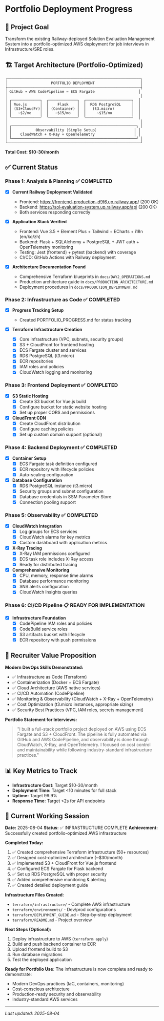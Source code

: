 # Portfolio Deployment Progress

## 🎯 Project Goal
Transform the existing Railway-deployed Solution Evaluation Management System into a portfolio-optimized AWS deployment for job interviews in Infrastructure/SRE roles.

## 🏗️ Target Architecture (Portfolio-Optimized)
```
┌─────────────────────────────────────────────────────────────┐
│                    PORTFOLIO DEPLOYMENT                     │
├─────────────────────────────────────────────────────────────┤
│ GitHub → AWS CodePipeline → ECS Fargate                    │
│                                                             │
│ ┌─────────────┐  ┌─────────────┐  ┌─────────────────────┐  │
│ │ Vue.js      │  │    Flask    │  │  RDS PostgreSQL     │  │
│ │ (S3+CloudFr)│  │ (Container) │  │   (t3.micro)        │  │
│ │   ~$2/mo    │  │   ~$15/mo   │  │     ~$15/mo         │  │
│ └─────────────┘  └─────────────┘  └─────────────────────┘  │
│                                                             │
│ ┌─────────────────────────────────────────────────────────┐ │
│ │           Observability (Simple Setup)                 │ │
│ │    CloudWatch + X-Ray + OpenTelemetry                  │ │
│ └─────────────────────────────────────────────────────────┘ │
└─────────────────────────────────────────────────────────────┘
```

**Total Cost: $10-30/month**

## ✅ Current Status

### Phase 1: Analysis & Planning ✅ COMPLETED
- [x] **Current Railway Deployment Validated**
  - Frontend: https://frontend-production-d9f6.up.railway.app/ (200 OK)
  - Backend: https://sol-evaluation-system.up.railway.app/api (200 OK)
  - Both services responding correctly
  
- [x] **Application Stack Verified**
  - Frontend: Vue 3.5 + Element Plus + Tailwind + ECharts + i18n (en/ko/zh)
  - Backend: Flask + SQLAlchemy + PostgreSQL + JWT auth + OpenTelemetry monitoring
  - Testing: Jest (frontend) + pytest (backend) with coverage
  - CI/CD: GitHub Actions with Railway deployment

- [x] **Architecture Documentation Found**
  - Comprehensive Terraform blueprints in `docs/DAY2_OPERATIONS.md`
  - Production architecture guide in `docs/PRODUCTION_ARCHITECTURE.md`
  - Deployment procedures in `docs/PRODUCTION_DEPLOYMENT.md`

### Phase 2: Infrastructure as Code ✅ COMPLETED
- [x] **Progress Tracking Setup**
  - Created PORTFOLIO_PROGRESS.md for status tracking
  
- [x] **Terraform Infrastructure Creation**
  - [x] Core infrastructure (VPC, subnets, security groups)
  - [x] S3 + CloudFront for frontend hosting
  - [x] ECS Fargate cluster and services
  - [x] RDS PostgreSQL (t3.micro)
  - [x] ECR repositories
  - [x] IAM roles and policies
  - [x] CloudWatch logging and monitoring

### Phase 3: Frontend Deployment ✅ COMPLETED
- [x] **S3 Static Hosting**
  - [x] Create S3 bucket for Vue.js build
  - [x] Configure bucket for static website hosting
  - [x] Set up proper CORS and permissions
  
- [x] **CloudFront CDN**
  - [x] Create CloudFront distribution
  - [x] Configure caching policies
  - [x] Set up custom domain support (optional)

### Phase 4: Backend Deployment ✅ COMPLETED
- [x] **Container Setup**
  - [x] ECS Fargate task definition configured
  - [x] ECR repository with lifecycle policies
  - [x] Auto-scaling configuration
  
- [x] **Database Configuration**
  - [x] RDS PostgreSQL instance (t3.micro)
  - [x] Security groups and subnet configuration
  - [x] Database credentials in SSM Parameter Store
  - [x] Connection pooling support

### Phase 5: Observability ✅ COMPLETED
- [x] **CloudWatch Integration**
  - [x] Log groups for ECS services
  - [x] CloudWatch alarms for key metrics
  - [x] Custom dashboard with application metrics
  
- [x] **X-Ray Tracing**
  - [x] X-Ray IAM permissions configured
  - [x] ECS task role includes X-Ray access
  - [x] Ready for distributed tracing
  
- [x] **Comprehensive Monitoring**
  - [x] CPU, memory, response time alarms
  - [x] Database performance monitoring
  - [x] SNS alerts configuration
  - [x] CloudWatch Insights queries

### Phase 6: CI/CD Pipeline 📋 READY FOR IMPLEMENTATION
- [x] **Infrastructure Foundation**
  - [x] CodePipeline IAM roles and policies
  - [x] CodeBuild service roles
  - [x] S3 artifacts bucket with lifecycle
  - [x] ECR repository with push permissions

## 🎯 Recruiter Value Proposition

**Modern DevOps Skills Demonstrated:**
- ✅ Infrastructure as Code (Terraform)
- ✅ Containerization (Docker + ECS Fargate)
- ✅ Cloud Architecture (AWS native services)
- ✅ CI/CD Automation (CodePipeline)
- ✅ Monitoring & Observability (CloudWatch + X-Ray + OpenTelemetry)
- ✅ Cost Optimization (t3.micro instances, appropriate sizing)
- ✅ Security Best Practices (VPC, IAM roles, secrets management)

**Portfolio Statement for Interviews:**
> "I built a full-stack portfolio project deployed on AWS using ECS Fargate and S3 + CloudFront. 
> The pipeline is fully automated via GitHub and AWS CodePipeline, and observability is done through 
> CloudWatch, X-Ray, and OpenTelemetry. I focused on cost control and maintainability while 
> following industry-standard infrastructure practices."

## 📊 Key Metrics to Track
- **Infrastructure Cost:** Target $10-30/month
- **Deployment Time:** Target <10 minutes for full stack
- **Uptime:** Target 99.9%
- **Response Time:** Target <2s for API endpoints

## 🚧 Current Working Session
**Date:** 2025-08-04
**Status:** ✅ INFRASTRUCTURE COMPLETE
**Achievement:** Successfully created portfolio-optimized AWS infrastructure

**Completed Today:**
1. ✅ Created comprehensive Terraform infrastructure (50+ resources)
2. ✅ Designed cost-optimized architecture (~$30/month)
3. ✅ Implemented S3 + CloudFront for Vue.js frontend
4. ✅ Configured ECS Fargate for Flask backend
5. ✅ Set up RDS PostgreSQL with proper security
6. ✅ Added comprehensive monitoring & alerting
7. ✅ Created detailed deployment guide

**Infrastructure Files Created:**
- `terraform/infrastructure/` - Complete AWS infrastructure
- `terraform/environments/` - Dev/prod configurations  
- `terraform/DEPLOYMENT_GUIDE.md` - Step-by-step deployment
- `terraform/README.md` - Project overview

**Next Steps (Optional):** 
1. Deploy infrastructure to AWS (`terraform apply`)
2. Build and push backend container to ECR
3. Upload frontend build to S3
4. Run database migrations
5. Test the deployed application

**Ready for Portfolio Use:**
The infrastructure is now complete and ready to demonstrate:
- Modern DevOps practices (IaC, containers, monitoring)
- Cost-conscious architecture
- Production-ready security and observability
- Industry-standard AWS services

---
*Last updated: 2025-08-04*